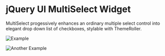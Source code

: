 # jQuery UI MultiSelect Widget

MultiSelect progessively enhances an ordinary multiple select control into elegant drop down list of checkboxes, stylable with ThemeRoller.  

![Example](http://www.erichynds.com/examples/jquery-multiselect/screenshot-widget.gif)

![Another Example](https://raw.github.com/aerichmond/jquery-ui-multiselect-widget/master/screenshot.png)
